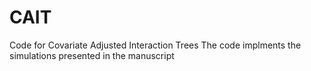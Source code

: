 # CAIT
Code for Covariate Adjusted Interaction Trees
The code implments the simulations presented in the manuscript
